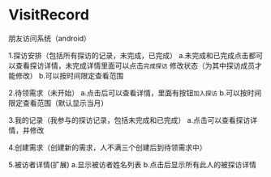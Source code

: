 # VisitRecord
朋友访问系统（android）

1.探访安排（包括所有探访的记录，未完成，已完成）
  a.未完成和已完成点击都可以查看探访详情，未完成详情里面可以点击`完成探访` 修改状态（为其中探访成员才能修改）
  b.可以按时间限定查看范围

2.待领需求（未开始）
  a.点击后可以查看详情，里面有按钮``加入探访``
  b.可以按时间限定查看范围（默认显示当月）

3.我的记录（我参与的探访记录，包括未完成和已完成）
  a.点击可以查看探访详情，并修改

4.创建需求（创建新的需求，人不满三个创建后到待领需求中）

5.被访者详情(扩展)
  a.显示被访者姓名列表
  b.点击后显示所有此人的被探访详情
